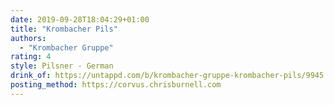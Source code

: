 ```yaml
---
date: 2019-09-28T18:04:29+01:00
title: "Krombacher Pils"
authors:
  - "Krombacher Gruppe"
rating: 4
style: Pilsner - German
drink_of: https://untappd.com/b/krombacher-gruppe-krombacher-pils/9945
posting_method: https://corvus.chrisburnell.com
---
```

